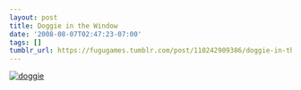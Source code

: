 ```yaml
---
layout: post
title: Doggie in the Window
date: '2008-08-07T02:47:23-07:00'
tags: []
tumblr_url: https://fugugames.tumblr.com/post/110242909386/doggie-in-the-window
---
```

[![](http://itshardtofondlepenguins.com/wp-content/uploads/2008/08/doggie.jpg "doggie")](http://itshardtofondlepenguins.com/wp-content/uploads/2008/08/doggie.jpg)
